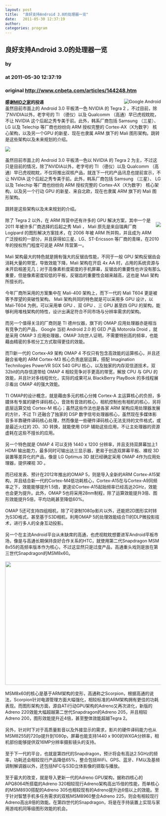 ```yaml
---
layout: post
title:  "良好支持Android 3.0的处理器一览"
date:   2011-05-30 12:37:19
author: 
categories: program
---
```


## 良好支持Android 3.0的处理器一览
### by 
### at 2011-05-30 12:37:19
### original <http://www.cnbeta.com/articles/144248.htm>

<div><a rel="nofollow" href="http://www.cnbeta.com/topics/444.htm"><img src="http://img.cnbeta.com/topics/android.gif" alt="Google Android" name="sign" align="right"></a>
        <p><b>感谢<a rel="nofollow" href="http://www.mid123.com">MID之家</a>的投递</b><br>
虽然目前市面上的 Android 3.0 平板清一色 NVIDIA 的 Tegra 2 ，不过目前，除了NVIDIA以外，老字号的 TI （德仪）以及 Qualcomm （高通）早已虎视眈眈，不让 NVIDIA 这个后起之秀专美于前。此外，韩系厂商包括 Samsung （三星）、 LG 以及 Telechip 等厂商也纷纷向 ARM 授权完整的 Cortex-AX（X为数字） 核心架构，以及另一个GPU 的新星、现在也隶属 ARM 旗下的 Mali 图形架构。跳转是这些架构以及未来规划的介绍。</p>
		<p><img src="http://img.cnbeta.com/newsimg/110530/1237190373357989.jpg"> <br>
<br>
虽然目前市面上的 Android 3.0 平板清一色以 NVIDIA 的 Tegra 2 为主，不过这只是目前的情况，除了NVIDIA以外，老字号的 TI （德仪）以及 Qualcomm （高通）早已虎视眈眈，不仅将推出双核产品，就连下一代的产品讯息也提前宣示，不让 NVIDIA 这个后起之秀专美于前。此外，韩系厂商包括 Samsung （三星）、 LG 以及 Telechip 等厂商也纷纷向 ARM 授权完整的 Cortex-AX（X为数字） 核心架构，以及另一个行动 GPU 的新星、来自北欧，现在也隶属 ARM 旗下的 Mali 图形架构。<br>
<br>
跳转是这些架构以及未来规划的介绍。<br>
<br>
<img vspace="16" align="right" src="http://img.cnbeta.com/newsimg/110530/1237211826567227.jpg">除了 Tegra 2 以外，在 ARM 阵营中还有许多的 GPU 解决方案，其中一个是 2011 年被许多厂商选择的后起之秀 Mali ， Mali 原先是来自瑞典厂商 Logipard 的图形解决方案技术，在 2006 年被 ARM 所并购，并且成为 ARM 广泛授权的一部分，并且获得如三星、LG、ST-Ericsson 等厂商的青睐，在2010年的授权热门程度可说是 ARM 阵营第一。<br>
<br>
Mali 架构最大的特色就是拥有强大的反锯齿性能，不同于一般 GPU 架构反锯齿会消耗大量的带宽，导致效能下降，Mali 架构在开启 4x AA 时，占用的系统资源与未开启相差无几；对于高像素析度密度的手机屏幕，反锯齿的重要性也许没有那么重要，但是像素密度较低的平板，反锯齿的重要性会越来越高，这也是 Mali 架构所擅长的。<br>
<br>
今年厂商所采用的方案集中在 Mali-400 架构上，而下一代的 Mali T604 更是被寄予厚望的突破性架构。 Mali 架构共同的特色就是可以采用多 GPU 设计，以 Mali-T604 为例，可以采用单 GPU 、双 GPU 、三 GPU 甚至四 GPU 的架构，能够利用堆栈架构的特性，设计出满足符合不同市场与分辨率需求的架构。<br>
<br>
而另一个值得关注的厂商则是 TI 德州仪器，旗下的 OMAP 应用处理器亦是相当有竞争力的产品， Google 当初 Android 2.0 的 GED 产品 Motorola Droid ，就是采用 OMAP 3 应用处理器，OMAP 3向世人证明，不需要特别高的频率，也能藉由精密的多核分工方式取得更佳的效能。<br>
<br>
而TI新一代的 Cortex-A9 架构 OMAP 4 不仅只有包含高效能的运算核心，并且还融合省电的 ARM Cortex-M3 核心负责底层运算，搭配 Imagination Technilogies PowerVR SGX 540 GPU 核心，以及独家的内存双信道技术，双32bit的内存信道带给 OMAP 4 相较竞争对手更高的带宽，解放 CPU 与 GPU 的效能，并且针对多线程优化，实际的成果可从 BlackBerry PlayBook 的多线程展示看出 OMAP 4的强大效能。<br>
<br>
TI OMAP的设计概念，就是藉由多元的核心分摊 Cortex-A 主运算核心的负担，多媒体有专属的硬件译码核心，音效有音效的核心，相机控制也有相机的核心，另将底层运算交给 Cortex-M 核心；虽然这些作法也是各家 ARM 架构应用处理器发展的方针，不过 TI 还融合了独家的 DSP 数字信号处理器核心，虽然现在多媒体影音多半靠硬件译码核心处理，然而像是一些硬件译码核心无法支持的文件格式，或是最近火红的 2D、3D 转换，就能使用 DSP 辅助这些应用，不让主处理器的资源虚耗在这些不擅长的应用。<br>
<br>
另一个特色就是 OMAP 4 可以支持 1440 x 1200 分辨率，并且支持双屏幕加上1 HDMI 输出能力，最多同时可输出达三显示器，更易于创造双屏幕平板、裸视 3D 装置等差异化的产品，像是 LG Optimus 3D 就已经确定采用 OMAP 4作为应用处理器，提供裸视 3D 。<br>
<br>
而已经发表、预计在2012年推出的OMAP 5，则是导入全新的ARM Cortex-A15架构，并且结合新一代的Cortex-M4低功耗核心，Cortex-A15在与Cortex-A9同频率之下，效能能够提升1.5倍，更遑论Cortex-A15起始频率已经高达2GHz，效能也会更为提升。此外，OMAP 5也将采用28nm制程，除了运算效能提升3倍、图形效能提升5倍，平均功耗甚至降低60%。<br>
<br>
OMAP 5还可支持四组相机，除了可录制1080p影片以外，还能把2D图形实时转为S3D格式，甚至基于S3D相机，利用OMAP 5的处理效能结合TI的DLP微投影技术，进行多人的全身互动投影。<br>
<br>
另一个在主流Android平台从未缺席的高通，也虎视眈眈想要进军Android平板市场，像是与高通长期保持良好合作关系的HTC，就使用第二代Snapdragon MSM 8x55的高频率版本作为核心，不过这显然只是过度产品，高通重头戏则是放在第三世代Snapdragon的MSM8x60。<br>
<br>
<img src="http://img.cnbeta.com/newsimg/110530/12372121818377377.jpg" width="600" height="398"> <br>
<br>
MSM8x60的核心是基于ARM架构的变形，高通称之Scorpion，根据高通的说法，Scorpion针对电源管理方面大幅强化，相较标准的ARM架构拥有更佳的功耗表现。而图形架构方面，源自ATi行动GPU架构的Adreno又再次进化，新版的Adreno 220效能大幅超越第二世代Snapdragon的Adreno 205，并且相较Adreno 200，图形效能提升近4倍，甚至整体效能超越Tegra 2。<br>
<br>
另外，针对时下对于高质量影音以及外接显示的需求，影片的硬件译码能力也从MSM8255的720p提升到1080p，屏幕也能支持1440 x 900的WXGA分辨率，相机部份能够提供双16MP分辨率摄影镜头的支持。<br>
<br>
至于下一代的平台，也就是第四代的Snapdragon，预计将会有高达2.5GHz的频率，功耗还会相较现行产品降低65%，整合包括WiFi、GPS、蓝牙、FM以及基频调制解调器以外，还包括NFC与S3D立体影像的撷取与播放。<br>
<br>
至于最大的改变，就是导入更新一代的Adreno GPU架构，据称四核心的APQ8064所搭载的Adreno 320相较现行Adreno架构高出15倍的性能，而单核心的MSM8930搭配的Adreno 305也相较现有的Adreno提升达6倍以上的效能。至于针对智慧手机多任务需求的双核MSM8960整合Adreno 225，则会有相较现行Adreno高出8倍的效能。在第四世代的Snapdragon，将是在手持装置上实现与家用游戏机同等级图形效能的机会。<br></p></div>